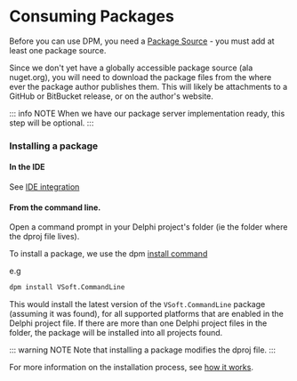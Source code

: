 # Consuming Packages

Before you can use DPM, you need a [Package Source](../concepts/package-sources.md) - you must add at least one package source.

Since we don't yet have a globally accessible package source (ala nuget.org), you will need to download the package files from the where ever the package author publishes them. This will likely be attachments to a GitHub or BitBucket release, or on the author's website.

::: info NOTE
When we have our package server implementation ready, this step will be optional.
:::

### Installing a package

#### In the IDE

See [IDE integration](../getting-started/ide-integration.md)

#### From the command line.

Open a command prompt in your Delphi project's folder (ie the folder where the dproj file lives).

To install a package, we use the dpm [install command](../commands/install-command.md)

e.g

```bat
dpm install VSoft.CommandLine
```

This would install the latest version of the `VSoft.CommandLine` package (assuming it was found), for all supported platforms that are enabled in the Delphi project file. If there are more than one Delphi project files in the folder, the package will be installed into all projects found.

::: warning NOTE
Note that installing a package modifies the dproj file.
:::

For more information on the installation process, see [how it works](../concepts/how-it-works.md).
